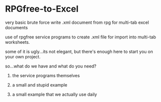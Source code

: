 # RPGfree-to-Excel
very basic brute force write .xml document from rpg for multi-tab excel documents

use of rpgfree service programs to create .xml file for import into multi-tab worksheets.

some of it is ugly...its not elegant, but there's enough here to start you on your own project.

so...what do we have and what do you need?

1)  the service programs themselves

2)  a small and stupid example

3)  a small example that we actually use daily


